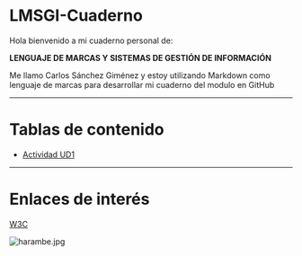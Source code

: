 # LMSGI-Cuaderno
Hola bienvenido a mi cuaderno personal de:

**LENGUAJE DE MARCAS Y SISTEMAS DE GESTIÓN DE INFORMACIÓN**

Me llamo Carlos Sánchez Giménez y estoy utilizando Markdown como lenguaje de marcas para desarrollar mi cuaderno del modulo en GitHub

---------
# Tablas de contenido
- [Actividad UD1](ActividadUD1.md)

----
# Enlaces de interés

[W3C](https://www.w3.org/)

![harambe.jpg](https://ichef.bbci.co.uk/news/976/cpsprodpb/D2D2/production/_118707935_untitled-1.jpg)
